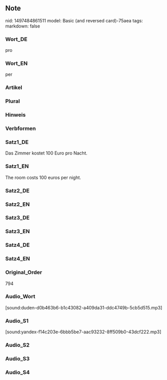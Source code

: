 ## Note
nid: 1497484861511
model: Basic (and reversed card)-75aea
tags: 
markdown: false

### Wort_DE
pro

### Wort_EN
per

### Artikel


### Plural


### Hinweis


### Verbformen


### Satz1_DE
Das Zimmer kostet 100 Euro pro Nacht.

### Satz1_EN
The room costs 100 euros per night.

### Satz2_DE


### Satz2_EN


### Satz3_DE


### Satz3_EN


### Satz4_DE


### Satz4_EN


### Original_Order
794

### Audio_Wort
[sound:duden-d0b463b6-b1c43082-a409da31-ddc4749b-5cb5d515.mp3]

### Audio_S1
[sound:yandex-f14c203e-6bbb5be7-aac93232-8ff509b0-43dcf222.mp3]

### Audio_S2


### Audio_S3


### Audio_S4

